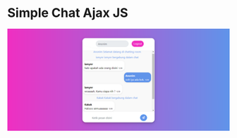 # Simple Chat Ajax JS

<img src="https://github.com/ismynr/Simple-Chat-Ajax-JS/blob/master/ss.png"/>

